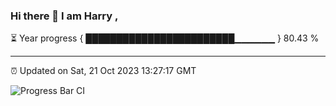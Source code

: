 ### Hi there 👋 I am Harry , 

⏳ Year progress { ████████████████████████▁▁▁▁▁▁ } 80.43 %

---

⏰ Updated on Sat, 21 Oct 2023 13:27:17 GMT

![Progress Bar CI](https://github.com/duykhang68/duykhang68/workflows/Progress%20Bar%20CI/badge.svg)
